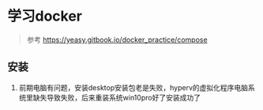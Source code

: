 # 学习docker

> 参考 https://yeasy.gitbook.io/docker_practice/compose

## 安装

1. 前期电脑有问题，安装desktop安装包老是失败，hyperv的虚拟化程序电脑系统里缺失导致失败，后来重装系统win10pro好了安装成功了


